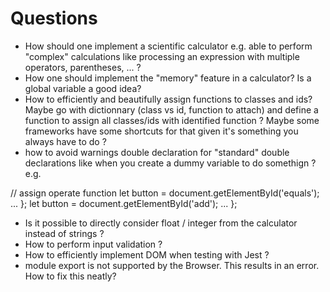 # Questions 
- How should one implement a scientific calculator e.g. able to perform "complex" calculations like processing an expression with multiple operators, parentheses, ... ?
- How one should implement the "memory" feature in a calculator? Is a global variable a good idea?
- How to efficiently and beautifully assign functions to classes and ids? Maybe go with dictionnary (class vs id, function to attach) and define a function to assign all classes/ids with identified function ? Maybe some frameworks have some shortcuts for that given it's something you always have to do ?
- how to avoid warnings double declaration for "standard" double declarations like when you create a dummy variable to do somethign ? e.g. 

// assign operate function
  let button = document.getElementById('equals');
...
  };
let button = document.getElementById('add');
...
};

- Is it possible to directly consider float / integer from the calculator instead of strings ? 
- How to perform input validation ? 
- How to efficiently implement DOM when testing with Jest ?
- module export is not supported by the Browser. This results in an error. How to fix this neatly?

